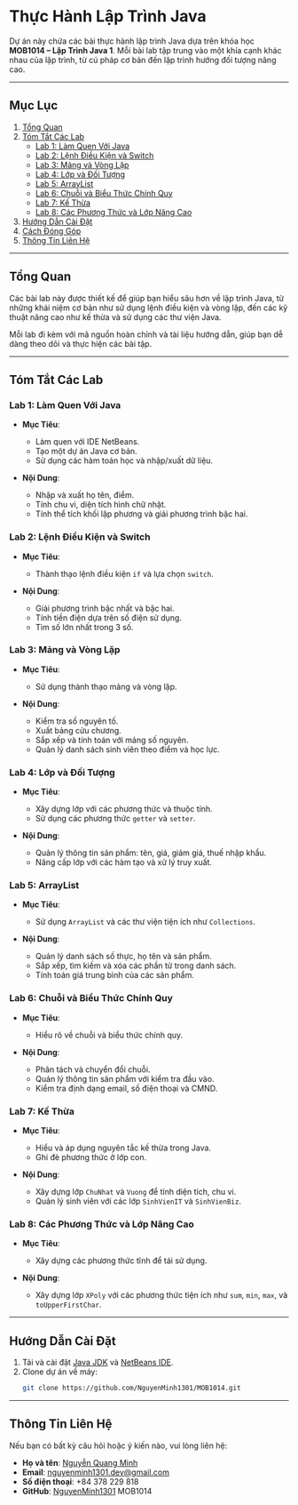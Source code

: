 # Thực Hành Lập Trình Java

Dự án này chứa các bài thực hành lập trình Java dựa trên khóa học **MOB1014 – Lập Trình Java 1**. Mỗi bài lab tập trung vào một khía cạnh khác nhau của lập trình, từ cú pháp cơ bản đến lập trình hướng đối tượng nâng cao.

---

## Mục Lục

1. [Tổng Quan](#tổng-quan)
2. [Tóm Tắt Các Lab](#tóm-tắt-các-lab)
   - [Lab 1: Làm Quen Với Java](#lab-1-làm-quen-với-java)
   - [Lab 2: Lệnh Điều Kiện và Switch](#lab-2-lệnh-điều-kiện-và-switch)
   - [Lab 3: Mảng và Vòng Lặp](#lab-3-mảng-và-vòng-lặp)
   - [Lab 4: Lớp và Đối Tượng](#lab-4-lớp-và-đối-tượng)
   - [Lab 5: ArrayList](#lab-5-arraylist)
   - [Lab 6: Chuỗi và Biểu Thức Chính Quy](#lab-6-chuỗi-và-biểu-thức-chính-quy)
   - [Lab 7: Kế Thừa](#lab-7-kế-thừa)
   - [Lab 8: Các Phương Thức và Lớp Nâng Cao](#lab-8-các-phương-thức-và-lớp-nâng-cao)
3. [Hướng Dẫn Cài Đặt](#hướng-dẫn-cài-đặt)
4. [Cách Đóng Góp](#thông-tin-liên-hệ)
5. [Thông Tin Liên Hệ](#thông-tin-liên-hệ)

---

## Tổng Quan

Các bài lab này được thiết kế để giúp bạn hiểu sâu hơn về lập trình Java, từ những khái niệm cơ bản như sử dụng lệnh điều kiện và vòng lặp, đến các kỹ thuật nâng cao như kế thừa và sử dụng các thư viện Java.

Mỗi lab đi kèm với mã nguồn hoàn chỉnh và tài liệu hướng dẫn, giúp bạn dễ dàng theo dõi và thực hiện các bài tập.

---

## Tóm Tắt Các Lab

### Lab 1: Làm Quen Với Java

- **Mục Tiêu**:
  - Làm quen với IDE NetBeans.
  - Tạo một dự án Java cơ bản.
  - Sử dụng các hàm toán học và nhập/xuất dữ liệu.

- **Nội Dung**:
  - Nhập và xuất họ tên, điểm.
  - Tính chu vi, diện tích hình chữ nhật.
  - Tính thể tích khối lập phương và giải phương trình bậc hai.

### Lab 2: Lệnh Điều Kiện và Switch

- **Mục Tiêu**:
  - Thành thạo lệnh điều kiện `if` và lựa chọn `switch`.

- **Nội Dung**:
  - Giải phương trình bậc nhất và bậc hai.
  - Tính tiền điện dựa trên số điện sử dụng.
  - Tìm số lớn nhất trong 3 số.

### Lab 3: Mảng và Vòng Lặp

- **Mục Tiêu**:
  - Sử dụng thành thạo mảng và vòng lặp.

- **Nội Dung**:
  - Kiểm tra số nguyên tố.
  - Xuất bảng cửu chương.
  - Sắp xếp và tính toán với mảng số nguyên.
  - Quản lý danh sách sinh viên theo điểm và học lực.

### Lab 4: Lớp và Đối Tượng

- **Mục Tiêu**:
  - Xây dựng lớp với các phương thức và thuộc tính.
  - Sử dụng các phương thức `getter` và `setter`.

- **Nội Dung**:
  - Quản lý thông tin sản phẩm: tên, giá, giảm giá, thuế nhập khẩu.
  - Nâng cấp lớp với các hàm tạo và xử lý truy xuất.

### Lab 5: ArrayList

- **Mục Tiêu**:
  - Sử dụng `ArrayList` và các thư viện tiện ích như `Collections`.

- **Nội Dung**:
  - Quản lý danh sách số thực, họ tên và sản phẩm.
  - Sắp xếp, tìm kiếm và xóa các phần tử trong danh sách.
  - Tính toán giá trung bình của các sản phẩm.

### Lab 6: Chuỗi và Biểu Thức Chính Quy

- **Mục Tiêu**:
  - Hiểu rõ về chuỗi và biểu thức chính quy.

- **Nội Dung**:
  - Phân tách và chuyển đổi chuỗi.
  - Quản lý thông tin sản phẩm với kiểm tra đầu vào.
  - Kiểm tra định dạng email, số điện thoại và CMND.

### Lab 7: Kế Thừa

- **Mục Tiêu**:
  - Hiểu và áp dụng nguyên tắc kế thừa trong Java.
  - Ghi đè phương thức ở lớp con.

- **Nội Dung**:
  - Xây dựng lớp `ChuNhat` và `Vuong` để tính diện tích, chu vi.
  - Quản lý sinh viên với các lớp `SinhVienIT` và `SinhVienBiz`.

### Lab 8: Các Phương Thức và Lớp Nâng Cao

- **Mục Tiêu**:
  - Xây dựng các phương thức tĩnh để tái sử dụng.

- **Nội Dung**:
  - Xây dựng lớp `XPoly` với các phương thức tiện ích như `sum`, `min`, `max`, và `toUpperFirstChar`.

---

## Hướng Dẫn Cài Đặt

1. Tải và cài đặt [Java JDK](https://www.oracle.com/java/technologies/javase-downloads.html) và [NetBeans IDE](https://netbeans.apache.org/).
2. Clone dự án về máy:
   ```bash
   git clone https://github.com/NguyenMinh1301/MOB1014.git
---
## Thông Tin Liên Hệ
Nếu bạn có bất kỳ câu hỏi hoặc ý kiến nào, vui lòng liên hệ:
- **Họ và tên**: [Nguyễn Quang Minh](https://nguyenminh8.wordpress.com/)
- **Email**: nguyenminh1301.dev@gmail.com
- **Số điện thoại**: +84 378 229 818
- **GitHub**: [NguyenMinh1301](https://github.com/NguyenMinh1301)   M O B 1 0 1 4 
 
 